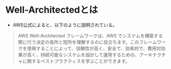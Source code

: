 # Well-Architectedとは

- AWS公式によると、以下のように説明されている。
> AWS Well-Architected フレームワークは、AWS でシステムを構築する際に行う決定の長所と短所を理解するのに役立ちます。このフレームワークを使用することによって、信頼性が高く、安全で、効率的で、費用対効果が高く、持続可能なシステムを設計して運用するための、アーキテクチャに関するベストプラクティスを学ぶことができます。

